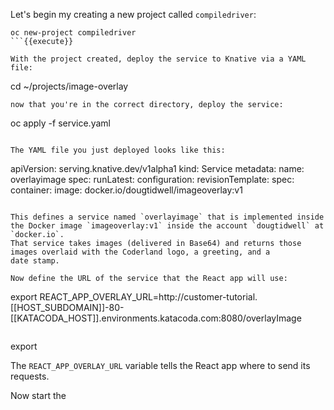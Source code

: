 Let's begin my creating a new project called `compiledriver`:

```
oc new-project compiledriver
```{{execute}}

With the project created, deploy the service to Knative via a YAML file: 

```
cd ~/projects/image-overlay
```{{execute}}
now that you're in the correct directory, deploy the service: 
```
oc apply -f service.yaml
```{{execute}}

The YAML file you just deployed looks like this: 

```
apiVersion: serving.knative.dev/v1alpha1
kind: Service
metadata:
  name: overlayimage
spec:
  runLatest:
    configuration:
      revisionTemplate:
        spec:
          container:
            image: docker.io/dougtidwell/imageoverlay:v1
``` 

This defines a service named `overlayimage` that is implemented inside the Docker image `imageoverlay:v1` inside the account `dougtidwell` at `docker.io`. 
That service takes images (delivered in Base64) and returns those images overlaid with the Coderland logo, a greeting, and a
date stamp. 

Now define the URL of the service that the React app will use: 

```
export REACT_APP_OVERLAY_URL=http://customer-tutorial.[[HOST_SUBDOMAIN]]-80-[[KATACODA_HOST]].environments.katacoda.com:8080/overlayImage
```{{execute}}

```
export 

The `REACT_APP_OVERLAY_URL` variable tells the React app where to send its requests. 

Now start the 